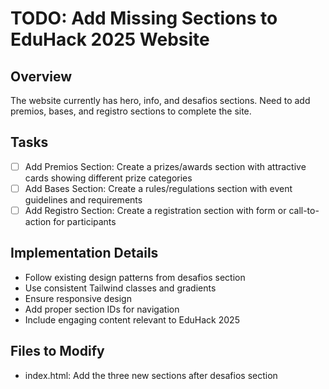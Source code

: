 # TODO: Add Missing Sections to EduHack 2025 Website

## Overview
The website currently has hero, info, and desafios sections. Need to add premios, bases, and registro sections to complete the site.

## Tasks
- [ ] Add Premios Section: Create a prizes/awards section with attractive cards showing different prize categories
- [ ] Add Bases Section: Create a rules/regulations section with event guidelines and requirements
- [ ] Add Registro Section: Create a registration section with form or call-to-action for participants

## Implementation Details
- Follow existing design patterns from desafios section
- Use consistent Tailwind classes and gradients
- Ensure responsive design
- Add proper section IDs for navigation
- Include engaging content relevant to EduHack 2025

## Files to Modify
- index.html: Add the three new sections after desafios section
